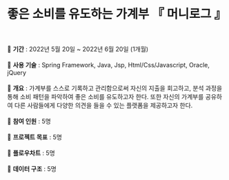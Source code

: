 # 좋은 소비를 유도하는 가계부 『 머니로그 』
<br><br>
💸 <b>기간</b> : 2022년 5월 20일 ~ 2022년 6월 20일 (1개월)
<br><br>
💸 <b>사용 기술</b> : Spring Framework, Java, Jsp, Html/Css/Javascript, Oracle, jQuery
<br><br>
💸 <b>개요</b> : 가계부를 스스로 기록하고 관리함으로써 자신의 지출을 회고하고, 분석 과정을 통해 소비 패턴을 파악하여 좋은 소비를 유도하고자 한다. 또한 자신의 가계부를 공유하여 다른 사람들에게 다양한 의견을 들을 수 있는 플랫폼을 제공하고자 한다.
<br><br>
💸 <b>참여 인원</b> : 5명
<br><br>
💸 <b>프로젝트 목표</b> : 5명
<br><br>
💸 <b>플로우차트</b> : 5명
<br><br>
💸 <b>데이터 구조</b> : 5명
<br><br>
